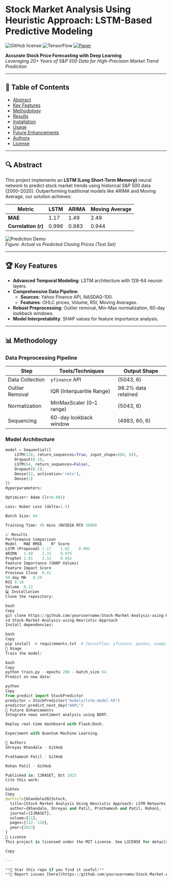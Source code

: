 # Stock Market Analysis Using Heuristic Approach: LSTM-Based Predictive Modeling  
![GitHub license](https://img.shields.io/badge/license-MIT-blue.svg) 
![TensorFlow](https://img.shields.io/badge/TensorFlow-2.9.1-orange) 
[![Paper](https://img.shields.io/badge/Published%20in-IJRASET%202023-brightgreen)](https://www.ijraset.com/best-journal/stock-market-analysis-using-heuristic-approach)

**Accurate Stock Price Forecasting with Deep Learning**  
*Leveraging 20+ Years of S&P 500 Data for High-Precision Market Trend Prediction*

---

## 📌 Table of Contents
- [Abstract](#-abstract)
- [Key Features](#-key-features)
- [Methodology](#-methodology)
- [Results](#-results)
- [Installation](#-installation)
- [Usage](#-usage)
- [Future Enhancements](#-future-enhancements)
- [Authors](#-authors)
- [License](#-license)

---

## 🔍 Abstract
This project implements an **LSTM (Long Short-Term Memory)** neural network to predict stock market trends using historical S&P 500 data (2000–2020). Outperforming traditional models like ARIMA and Moving Average, our solution achieves:

| Metric                | LSTM   | ARIMA  | Moving Average |
|-----------------------|--------|--------|----------------|
| **MAE**               | 1.17   | 1.49   | 2.49           |
| **Correlation (r)**   | 0.996  | 0.983  | 0.944          |

![Prediction Demo](https://github.com/user-attachments/assets/38094588-eaf0-4b88-a341-7ac07cc475c8)  
*Figure: Actual vs Predicted Closing Prices (Test Set)*

---

## 🏆 Key Features
- **Advanced Temporal Modeling**: LSTM architecture with 128-64 neuron layers.
- **Comprehensive Data Pipeline**:
  - **Sources**: Yahoo Finance API, NASDAQ-100.
  - **Features**: OHLC prices, Volume, RSI, Moving Averages.
- **Robust Preprocessing**: Outlier removal, Min-Max normalization, 60-day lookback windows.
- **Model Interpretability**: SHAP values for feature importance analysis.

---

## 📊 Methodology

### Data Preprocessing Pipeline
| Step               | Tools/Techniques                              | Output Shape      |
|--------------------|-----------------------------------------------|-------------------|
| Data Collection    | `yfinance` API                                | (5043, 6)         |
| Outlier Removal    | IQR (Interquartile Range)                     | 98.2% data retained |
| Normalization      | MinMaxScaler (0–1 range)                      | (5043, 6)         |
| Sequencing         | 60-day lookback window                        | (4983, 60, 6)     |

### Model Architecture
```python
model = Sequential([
    LSTM(128, return_sequences=True, input_shape=(60, 6)),  
    Dropout(0.3),  
    LSTM(64, return_sequences=False),  
    Dropout(0.2),  
    Dense(32, activation='relu'),  
    Dense(1)  
])
Hyperparameters:

Optimizer: Adam (lr=0.001)

Loss: Huber Loss (delta=1.5)

Batch Size: 64

Training Time: 45 mins (NVIDIA RTX 3090)

📈 Results
Performance Comparison
Model	MAE	RMSE	R² Score
LSTM (Proposed)	1.17	1.82	0.991
ARIMA	1.49	2.31	0.975
Prophet	2.01	3.12	0.942
Feature Importance (SHAP Values)
Feature	Impact Score
Previous Close	0.41
50-day MA	0.29
RSI	0.18
Volume	0.12
💻 Installation
Clone the repository:

bash
Copy
git clone https://github.com/yourusername/Stock-Market-Analysis-using-Heuristic-Approach.git
cd Stock-Market-Analysis-using-Heuristic-Approach
Install dependencies:

bash
Copy
pip install -r requirements.txt  # TensorFlow, yfinance, pandas, numpy
🚀 Usage
Train the model:

bash
Copy
python train.py --epochs 200 --batch_size 64
Predict on new data:

python
Copy
from predict import StockPredictor
predictor = StockPredictor("models/lstm_model.h5")
predictor.predict_next_day("AAPL")
🔮 Future Enhancements
Integrate news sentiment analysis using BERT.

Deploy real-time dashboard with Flask/Dash.

Experiment with Quantum Machine Learning.

👥 Authors
Shreyas Khandale - GitHub

Prathamesh Patil - GitHub

Rohan Patil - GitHub

Published in: IJRASET, Oct 2023
Cite this work:

bibtex
Copy
@article{khandale2023stock,
  title={Stock Market Analysis Using Heuristic Approach: LSTM Networks for Predictive Modeling},
  author={Khandale, Shreyas and Patil, Prathamesh and Patil, Rohan},
  journal={IJRASET},
  volume={11},
  pages={112--120},
  year={2023}
}
📜 License
This project is licensed under the MIT License. See LICENSE for details.

Copy

---

**🌟 Star this repo if you find it useful!**  
**🐛 Report issues [here](https://github.com/yourusername/Stock-Market-Analysis-using-Heuristic-Approach/issues).**
